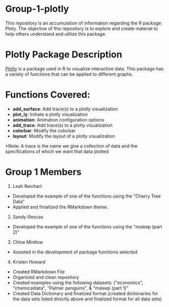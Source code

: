 # Group-1-plotly
This repository is an accumulation of information regarding the R package: Ploty. The objective of this repository is to explore and create material to help others understand and utilize this package.

# Plotly Package Description
[Plotly](https://statisticsglobe.com/plotly-r-package) is a package used in R to visualize interactive data. This package has a variety of functions that can be applied to different graphs. 

# Functions Covered:
- **add_surface**: Add trace(s) to a plotly visualization
- **plot_ly**: 	Initiate a plotly visualization
- **animation**: Animation configuration options
- **add_trace**: 	Add trace(s) to a plotly visualization
- **colorbar**:	Modify the colorbar
- **layout**: Modify the layout of a plotly visualization

*Note: A trace is the name we give a collection of data and the specifications of which we want that data plotted

# Group 1 Members
1. Leah Reichart
- Developed the example of one of the functions using the "Cherry Tree Data"
- Applied and finialized the RMarkdown theme.

2. Sandy Illescas
- Developed the example of one of the functions using the "msleep (part 2)"

3. Chloe Mintlow
- Assisted in the development of package functions selected

4. Kristen Howard
- Created RMarkdown File
- Organized and clean repository
- Created examples using the following datasets: ("economics", "chemicaldata", "Palmer penguins",  & "msleep (part 1)"
- Created Data Dictionary and finalized format (created dictionaries for the data sets listed directly above and finalized format for all data sets)







